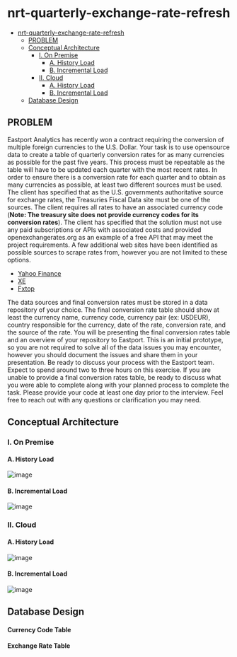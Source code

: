 # nrt-quarterly-exchange-rate-refresh
- [nrt-quarterly-exchange-rate-refresh](#nrt-quarterly-exchange-rate-refresh)
  * [PROBLEM](#problem)
  * [Conceptual Architecture](#conceptual-architecture)
    + [I. On Premise](#i-on-premise)
      - [A. History Load](#a-history-load)
      - [B. Incremental Load](#b-incremental-load)
    + [II. Cloud](#ii-cloud)
      - [A. History Load](#a-history-load-1)
      - [B. Incremental Load](#b-incremental-load-1)
  * [Database Design](#database-design)

## PROBLEM
Eastport Analytics has recently won a contract requiring the conversion of multiple foreign
currencies to the U.S. Dollar. Your task is to use opensource data to create a table of quarterly
conversion rates for as many currencies as possible for the past five years. This process must be
repeatable as the table will have to be updated each quarter with the most recent rates.
In order to ensure there is a conversion rate for each quarter and to obtain as many currencies as
possible, at least two different sources must be used. The client has specified that as the U.S.
governments authoritative source for exchange rates, the Treasuries Fiscal Data site must be one of the
sources. The client requires all rates to have an associated currency code (**Note: The treasury site
does not provide currency codes for its conversion rates**). The client has specified that the solution
must not use any paid subscriptions or APIs with associated costs and provided openexchangerates.org
as an example of a free API that may meet the project requirements.
A few additional web sites have been identified as possible sources to scrape rates from, however
you are not limited to these options.
- [Yahoo Finance](https://finance.yahoo.com/quote/EURUSD%3DX/history?period1=1645401600&period2=1653091200&interval=1d&filter=history&frequency=1d&includeAdjustedClose=true)
- [XE](https://www.xe.com/currencytables/?from=USD&date=2021-05-01#table-section)
- [Fxtop](https://fxtop.com/en/historical-exchange-rates.php?A=1&C1=USD&C2=EUR&TR=1&MA=1&DD1=01&MM1=01&YYYY1=2001&B=1&P=&I=1&DD2=31&MM2=12&YYYY2=2021&btnOK=Go%21)

The data sources and final conversion rates must be stored in a data repository of your choice. The
final conversion rate table should show at least the currency name, currency code, currency pair (ex:
USDEUR), country responsible for the currency, date of the rate, conversion rate, and the source of the
rate.
You will be presenting the final conversion rates table and an overview of your repository to
Eastport. This is an initial prototype, so you are not required to solve all of the data issues you may
encounter, however you should document the issues and share them in your presentation. Be ready to
discuss your process with the Eastport team.
Expect to spend around two to three hours on this exercise. If you are unable to provide a final
conversion rates table, be ready to discuss what you were able to complete along with your planned
process to complete the task. Please provide your code at least one day prior to the interview. Feel free
to reach out with any questions or clarification you may need.

## Conceptual Architecture
### I. On Premise
#### A. History Load
![image](https://user-images.githubusercontent.com/8740197/174685786-7984b277-2fde-41a4-b286-60c0c6a858e7.png)

#### B. Incremental Load
![image](https://user-images.githubusercontent.com/8740197/174685892-0c8f7a1e-9b24-4ebc-93f1-cd583ab59966.png)

### II. Cloud
#### A. History Load
![image](https://user-images.githubusercontent.com/8740197/174687169-68c8045c-8100-431b-ac1d-091d7e1c9c93.png)

#### B. Incremental Load
![image](https://user-images.githubusercontent.com/8740197/174687483-cb6341da-d69b-4092-95c9-7a3f579bb670.png)

## Database Design
#### Currency Code Table


#### Exchange Rate Table


